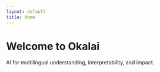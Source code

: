 ```yaml
---
layout: default
title: Home
---
```


# Welcome to Okalai

AI for multilingual understanding, interpretability, and impact.

